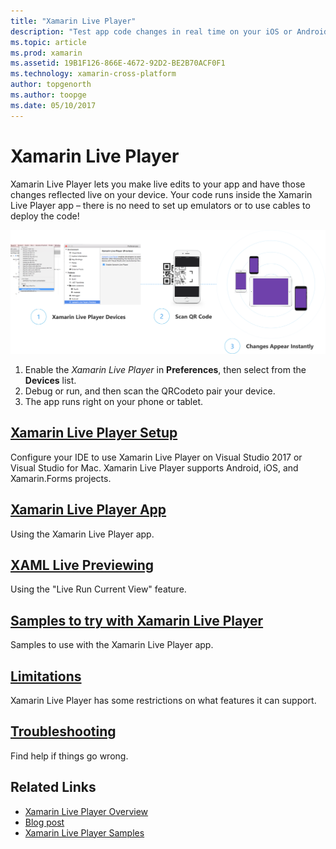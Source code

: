 ```yaml
---
title: "Xamarin Live Player"
description: "Test app code changes in real time on your iOS or Android device"
ms.topic: article
ms.prod: xamarin
ms.assetid: 19B1F126-866E-4672-92D2-BE2B70ACF0F1
ms.technology: xamarin-cross-platform
author: topgenorth
ms.author: toopge
ms.date: 05/10/2017
---
```


# Xamarin Live Player

Xamarin Live Player lets you make live edits to your app and have those changes reflected live on your device. Your code runs inside the Xamarin Live Player app – there is no need to set up emulators or to use cables to deploy the code!

[![Xamarin Live Player: Code, Scan, Test](images/xamarin-live.png)](images/xamarin-live-sml.png#lightbox)

1. Enable the *Xamarin Live Player* in **Preferences**, then select from the **Devices** list.
2. Debug or run, and then scan the QRCodeto pair your device.
3. The app runs right on your phone or tablet.

## [Xamarin Live Player Setup](install.md)

Configure your IDE to use Xamarin Live Player on Visual Studio 2017 or Visual Studio for Mac. Xamarin Live Player supports Android, iOS, and Xamarin.Forms projects.

## [Xamarin Live Player App](player.md)

Using the Xamarin Live Player app.

## [XAML Live Previewing](live-view.md)

Using the "Live Run Current View" feature.

## [Samples to try with Xamarin Live Player](samples.md)

Samples to use with the Xamarin Live Player app.

## [Limitations](limitations.md)

Xamarin Live Player has some restrictions on what features it can support.

## [Troubleshooting](troubleshooting.md)

Find help if things go wrong.


## Related Links

- [Xamarin Live Player Overview](https://xamarin.com/live)
- [Blog post](https://blog.xamarin.com/live-player/)
- [Xamarin Live Player Samples](https://developer.xamarin.com/samples/xamarin-live-player/all/)
